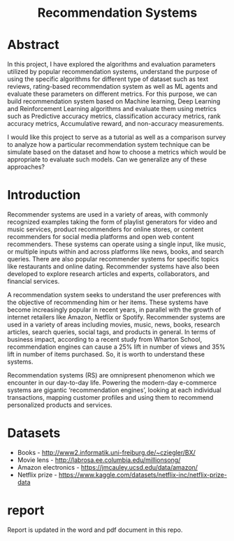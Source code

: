 <h1 align="center">Recommendation Systems</h1>

# Abstract

In this project, I have explored the algorithms and evaluation parameters utilized by popular recommendation systems, understand the purpose of using the specific algorithms for different type of dataset such as text reviews, rating-based recommendation system as well as ML agents and evaluate these parameters on different metrics. For this purpose, we can build recommendation system based on Machine learning, Deep Learning and Reinforcement Learning algorithms and evaluate them using metrics such as Predictive accuracy metrics, classification accuracy metrics, rank accuracy metrics, Accumulative reward, and non-accuracy measurements.

I would like this project to serve as a tutorial as well as a comparison survey to analyze how a particular recommendation system technique can be simulate based on the dataset and how to choose a metrics which would be appropriate to evaluate such models. Can we generalize any of these approaches?

# Introduction
Recommender systems are used in a variety of areas, with commonly recognized examples taking the form of playlist generators for video and music services, product recommenders for online stores, or content recommenders for social media platforms and open web content recommenders. These systems can operate using a single input, like music, or multiple inputs within and across platforms like news, books, and search queries. There are also popular recommender systems for specific topics like restaurants and online dating. Recommender systems have also been developed to explore research articles and experts, collaborators, and financial services.

A recommendation system seeks to understand the user preferences with the objective of recommending him or her items. These systems have become increasingly popular in recent years, in parallel with the growth of internet retailers like Amazon, Netflix or Spotify. Recommender systems are used in a variety of areas including movies, music, news, books, research articles, search queries, social tags, and products in general. In terms of business impact, according to a recent study from Wharton School, recommendation engines can cause a 25% lift in number of views and 35% lift in number of items purchased. So, it is worth to understand these systems.

Recommendation systems (RS) are omnipresent phenomenon which we encounter in our day-to-day life. Powering the modern-day e-commerce systems are gigantic ‘recommendation engines’, looking at each individual transactions, mapping customer profiles and using them to recommend personalized products and services.


# Datasets
- Books - http://www2.informatik.uni-freiburg.de/~cziegler/BX/ 
- Movie lens - http://labrosa.ee.columbia.edu/millionsong/
- Amazon electronics - https://jmcauley.ucsd.edu/data/amazon/ 
- Netflix prize - https://www.kaggle.com/datasets/netflix-inc/netflix-prize-data 

# report 
Report is updated in the word and pdf document in this repo. 
